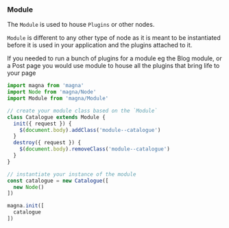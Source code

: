 ### Module
The `Module` is used to house `Plugins` or other nodes.

`Module` is different to any other type of node as it is meant to be instantiated before it is used in your 
application and the plugins attached to it.

If you needed to run a bunch of plugins for a module eg the Blog module, or a Post page you would use module to house
 all the plugins that bring life to your page

```javascript
import magna from 'magna'
import Node from 'magna/Node'
import Module from 'magna/Module'

// create your module class based on the `Module`
class Catalogue extends Module {
  init({ request }) {
    $(document.body).addClass('module--catalogue')
  }
  destroy({ request }) {
    $(document.body).removeClass('module--catalogue')
  }
}

// instantiate your instance of the module
const catalogue = new Catalogue([
  new Node()
])

magna.init([
  catalogue
])
```
